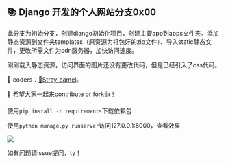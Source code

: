 ﻿## 📚 Django 开发的个人网站分支0x00

此分支为初始分支，创建django初始化项目，创建主要app到apps文件夹。添加静态资源到文件夹templates（原资源为打包好的zip文件）、导入static静态文件，更改所需文件为cdn服务器，加快访问速度。

刚刚载入静态资源，访问界面的图片还没有更改代码，但是已经引入了css代码。

🐒 coders：[🐫Stray_camel](https://github.com/Freen247)。

🐾 希望大家一起来contribute or fork👍！

使用`pip install -r requirements`下载依赖包

使用`python manage.py runserver`访问127.0.0.1:8000，查看效果

![](https://boywithacoin.cn/static/media/editor/TIM截图20191223084017_20191223084045686778.png)

如有问题请issue提问，ty！
